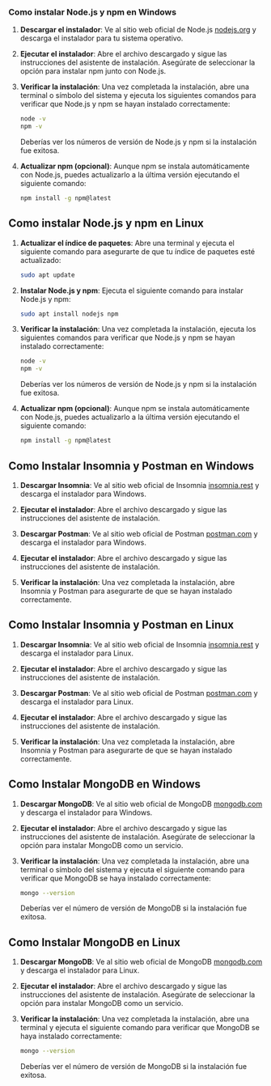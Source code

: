 ### Como instalar Node.js y npm en Windows

1. **Descargar el instalador**: Ve al sitio web oficial de Node.js [nodejs.org](https://nodejs.org/) y descarga el instalador para tu sistema operativo.

2. **Ejecutar el instalador**: Abre el archivo descargado y sigue las instrucciones del asistente de instalación. Asegúrate de seleccionar la opción para instalar npm junto con Node.js.

3. **Verificar la instalación**: Una vez completada la instalación, abre una terminal o símbolo del sistema y ejecuta los siguientes comandos para verificar que Node.js y npm se hayan instalado correctamente:

   ```bash
   node -v
   npm -v
   ```

   Deberías ver los números de versión de Node.js y npm si la instalación fue exitosa.

4. **Actualizar npm (opcional)**: Aunque npm se instala automáticamente con Node.js, puedes actualizarlo a la última versión ejecutando el siguiente comando:

   ```bash
   npm install -g npm@latest
   ```

## Como instalar Node.js y npm en Linux

1. **Actualizar el índice de paquetes**: Abre una terminal y ejecuta el siguiente comando para asegurarte de que tu índice de paquetes esté actualizado:

   ```bash
   sudo apt update
   ```

2. **Instalar Node.js y npm**: Ejecuta el siguiente comando para instalar Node.js y npm:

   ```bash
   sudo apt install nodejs npm
   ```

3. **Verificar la instalación**: Una vez completada la instalación, ejecuta los siguientes comandos para verificar que Node.js y npm se hayan instalado correctamente:

   ```bash
   node -v
   npm -v
   ```

   Deberías ver los números de versión de Node.js y npm si la instalación fue exitosa.

4. **Actualizar npm (opcional)**: Aunque npm se instala automáticamente con Node.js, puedes actualizarlo a la última versión ejecutando el siguiente comando:

   ```bash
   npm install -g npm@latest
   ```

## Como Instalar Insomnia y Postman en Windows

1. **Descargar Insomnia**: Ve al sitio web oficial de Insomnia [insomnia.rest](https://insomnia.rest/download) y descarga el instalador para Windows.

2. **Ejecutar el instalador**: Abre el archivo descargado y sigue las instrucciones del asistente de instalación.

3. **Descargar Postman**: Ve al sitio web oficial de Postman [postman.com](https://www.postman.com/downloads/) y descarga el instalador para Windows.

4. **Ejecutar el instalador**: Abre el archivo descargado y sigue las instrucciones del asistente de instalación.

5. **Verificar la instalación**: Una vez completada la instalación, abre Insomnia y Postman para asegurarte de que se hayan instalado correctamente.

## Como Instalar Insomnia y Postman en Linux

1. **Descargar Insomnia**: Ve al sitio web oficial de Insomnia [insomnia.rest](https://insomnia.rest/download) y descarga el instalador para Linux.

2. **Ejecutar el instalador**: Abre el archivo descargado y sigue las instrucciones del asistente de instalación.

3. **Descargar Postman**: Ve al sitio web oficial de Postman [postman.com](https://www.postman.com/downloads/) y descarga el instalador para Linux.

4. **Ejecutar el instalador**: Abre el archivo descargado y sigue las instrucciones del asistente de instalación.

5. **Verificar la instalación**: Una vez completada la instalación, abre Insomnia y Postman para asegurarte de que se hayan instalado correctamente.

## Como Instalar MongoDB en Windows

1. **Descargar MongoDB**: Ve al sitio web oficial de MongoDB [mongodb.com](https://www.mongodb.com/try/download/community) y descarga el instalador para Windows.

2. **Ejecutar el instalador**: Abre el archivo descargado y sigue las instrucciones del asistente de instalación. Asegúrate de seleccionar la opción para instalar MongoDB como un servicio.

3. **Verificar la instalación**: Una vez completada la instalación, abre una terminal o símbolo del sistema y ejecuta el siguiente comando para verificar que MongoDB se haya instalado correctamente:

   ```bash
   mongo --version
   ```

   Deberías ver el número de versión de MongoDB si la instalación fue exitosa.

## Como Instalar MongoDB en Linux

1. **Descargar MongoDB**: Ve al sitio web oficial de MongoDB [mongodb.com](https://www.mongodb.com/try/download/community) y descarga el instalador para Linux.

2. **Ejecutar el instalador**: Abre el archivo descargado y sigue las instrucciones del asistente de instalación. Asegúrate de seleccionar la opción para instalar MongoDB como un servicio.

3. **Verificar la instalación**: Una vez completada la instalación, abre una terminal y ejecuta el siguiente comando para verificar que MongoDB se haya instalado correctamente:

   ```bash
   mongo --version
   ```

   Deberías ver el número de versión de MongoDB si la instalación fue exitosa.
